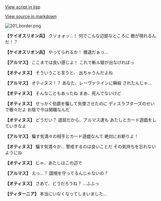 [View script in lisp](../scripts/100601063.txt)

[View source in markdown](100601063.md)

![201_border.png](../images/backgrounds/201_border.png)

**【ケイオスリオン兵】**
クソォォッ…！
何でこんな辺鄙なところに
敵が現れるんだ！？

**【ケイオスリオン兵】**
やってられるか！
撤退だぁっ…

**【アルマス】**
ここまでは良い感じよ！
これで斬ル姫が出なければっ

**【オティヌス】**
そういうこと言うと、
出ちゃうんだよね

**【アルマス】**
オティヌス！？
あなた、レーヴァテインに瞬殺
されたんじゃ…

**【オティヌス】**
そんなこともあったね
まあ、死んでないけど

**【オティヌス】**
せっかく伯爵を騙して失墜させたのに
ディスラプターズのせいで散々だよ
お陰で今は閑職なんだ

**【オティヌス】**
どうだい？
退屈だから、アルマス達も
あたしとカード遊戯をしていきなよ

**【アルマス】**
騙す気満々の相手とカード遊戯なんて
絶対にお断りよ！

**【オティヌス】**
騙す気満々か…
警戒するのは良いことだ
その気持ちを忘れないようにね

**【オティヌス】**
じゃ、あたしはこの辺で

**【アルマス】**
えっ…？
国境を守ってるんじゃないの？

**【オティヌス】**
さあて、どうだろうね？
…ふふっ

**【ティターニア】**
本当にいなくなってしまいました…